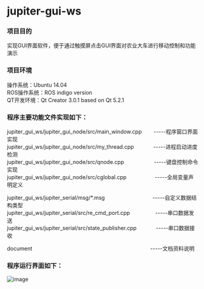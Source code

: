 # jupiter-gui-ws

### 项目目的
实现GUI界面软件，便于通过触摸屏点击GUI界面对农业大车进行移动控制和功能演示

### 项目环境    
操作系统：Ubuntu 14.04     
ROS操作系统：ROS indigo version     
QT开发环境：Qt Creator 3.0.1 based on Qt 5.2.1   

### 程序主要功能文件实现如下：    
jupiter_gui_ws/jupiter_gui_node/src/main_window.cpp&nbsp;&nbsp;&nbsp;&nbsp;&nbsp;&nbsp;&nbsp;&nbsp;-----程序窗口界面实现   
jupiter_gui_ws/jupiter_gui_node/src/my_thread.cpp&nbsp;&nbsp;&nbsp;&nbsp;&nbsp;&nbsp;&nbsp;&nbsp;&nbsp;&nbsp;&nbsp;&nbsp;&nbsp;-----进程启动进度检测   
jupiter_gui_ws/jupiter_gui_node/src/qnode.cpp&nbsp;&nbsp;&nbsp;&nbsp;&nbsp;&nbsp;&nbsp;&nbsp;&nbsp;&nbsp;&nbsp;&nbsp;&nbsp;&nbsp;&nbsp;&nbsp;&nbsp;&nbsp;&nbsp;&nbsp;-----键盘控制命令实现   
jupiter_gui_ws/jupiter_gui_node/src/cglobal.cpp&nbsp;&nbsp;&nbsp;&nbsp;&nbsp;&nbsp;&nbsp;&nbsp;&nbsp;&nbsp;&nbsp;&nbsp;&nbsp;&nbsp;&nbsp;&nbsp;&nbsp;&nbsp;&nbsp;-----全局变量声明定义   

jupiter_gui_ws/jupiter_serial/msg/*.msg&nbsp;&nbsp;&nbsp;&nbsp;&nbsp;&nbsp;&nbsp;&nbsp;&nbsp;&nbsp;&nbsp;&nbsp;&nbsp;&nbsp;&nbsp;&nbsp;&nbsp;&nbsp;&nbsp;&nbsp;&nbsp;&nbsp;&nbsp;&nbsp;&nbsp;&nbsp;&nbsp;&nbsp;&nbsp;&nbsp;&nbsp;&nbsp;-----自定义数据结构类型   
jupiter_gui_ws/jupiter_serial/src/re_cmd_port.cpp&nbsp;&nbsp;&nbsp;&nbsp;&nbsp;&nbsp;&nbsp;&nbsp;&nbsp;&nbsp;&nbsp;&nbsp;&nbsp;&nbsp;&nbsp;&nbsp;&nbsp;-----串口数据发送   
jupiter_gui_ws/jupiter_serial/src/state_publisher.cpp&nbsp;&nbsp;&nbsp;&nbsp;&nbsp;&nbsp;&nbsp;&nbsp;&nbsp;&nbsp;&nbsp;&nbsp;&nbsp;-----串口数据接收   
   
document&nbsp;&nbsp;&nbsp;&nbsp;&nbsp;&nbsp;&nbsp;&nbsp;&nbsp;&nbsp;&nbsp;&nbsp;&nbsp;&nbsp;&nbsp;&nbsp;&nbsp;&nbsp;&nbsp;&nbsp;&nbsp;&nbsp;&nbsp;&nbsp;&nbsp;&nbsp;&nbsp;&nbsp;&nbsp;&nbsp;&nbsp;&nbsp;&nbsp;&nbsp;&nbsp;&nbsp;&nbsp;&nbsp;&nbsp;&nbsp;&nbsp;&nbsp;&nbsp;&nbsp;&nbsp;&nbsp;&nbsp;&nbsp;&nbsp;&nbsp;&nbsp;&nbsp;&nbsp;&nbsp;&nbsp;&nbsp;&nbsp;&nbsp;&nbsp;&nbsp;&nbsp;&nbsp;&nbsp;&nbsp;&nbsp;&nbsp;&nbsp;&nbsp;&nbsp;&nbsp;&nbsp;&nbsp;&nbsp;&nbsp;&nbsp;&nbsp;&nbsp;&nbsp;&nbsp;-----文档资料说明   
 
### 程序运行界面如下：     
![image](https://github.com/TinyAurora/jupiter-gui-ws/blob/master/document/Jupiter%20GUI.jpg)   

